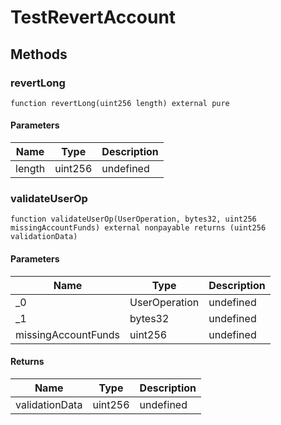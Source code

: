 # TestRevertAccount









## Methods

### revertLong

```solidity
function revertLong(uint256 length) external pure
```





#### Parameters

| Name | Type | Description |
|---|---|---|
| length | uint256 | undefined |

### validateUserOp

```solidity
function validateUserOp(UserOperation, bytes32, uint256 missingAccountFunds) external nonpayable returns (uint256 validationData)
```





#### Parameters

| Name | Type | Description |
|---|---|---|
| _0 | UserOperation | undefined |
| _1 | bytes32 | undefined |
| missingAccountFunds | uint256 | undefined |

#### Returns

| Name | Type | Description |
|---|---|---|
| validationData | uint256 | undefined |




